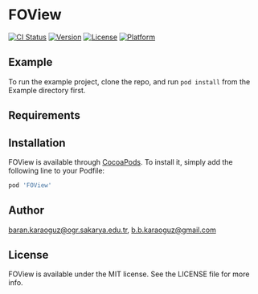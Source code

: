 # FOView

[![CI Status](http://img.shields.io/travis/baran.karaoguz@ogr.sakarya.edu.tr/FOView.svg?style=flat)](https://travis-ci.org/baran.karaoguz@ogr.sakarya.edu.tr/FOView)
[![Version](https://img.shields.io/cocoapods/v/FOView.svg?style=flat)](http://cocoapods.org/pods/FOView)
[![License](https://img.shields.io/cocoapods/l/FOView.svg?style=flat)](http://cocoapods.org/pods/FOView)
[![Platform](https://img.shields.io/cocoapods/p/FOView.svg?style=flat)](http://cocoapods.org/pods/FOView)

## Example

To run the example project, clone the repo, and run `pod install` from the Example directory first.

## Requirements

## Installation

FOView is available through [CocoaPods](http://cocoapods.org). To install
it, simply add the following line to your Podfile:

```ruby
pod 'FOView'
```

## Author

baran.karaoguz@ogr.sakarya.edu.tr, b.b.karaoguz@gmail.com

## License

FOView is available under the MIT license. See the LICENSE file for more info.
